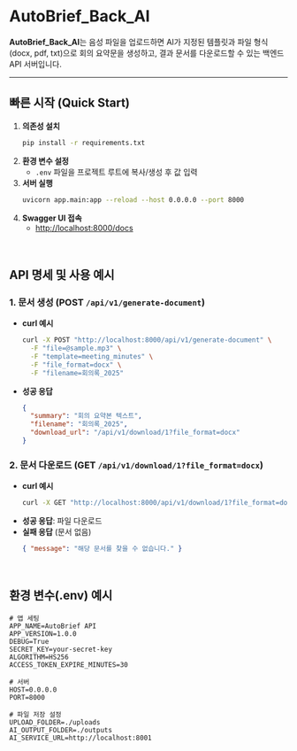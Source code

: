 # AutoBrief_Back_AI

**AutoBrief_Back_AI**는 음성 파일을 업로드하면 AI가 지정된 템플릿과 파일 형식(docx, pdf, txt)으로 회의 요약문을 생성하고, 결과 문서를 다운로드할 수 있는 백엔드 API 서버입니다.

---

## 빠른 시작 (Quick Start)

1. **의존성 설치**
    ```bash
    pip install -r requirements.txt
    ```
2. **환경 변수 설정**
    - `.env` 파일을 프로젝트 루트에 복사/생성 후 값 입력
3. **서버 실행**
    ```bash
    uvicorn app.main:app --reload --host 0.0.0.0 --port 8000
    ```
4. **Swagger UI 접속**
    - [http://localhost:8000/docs](http://localhost:8000/docs)
  
<br>

## API 명세 및 사용 예시

### 1. 문서 생성 (POST `/api/v1/generate-document`)

- **curl 예시**
    ```bash
    curl -X POST "http://localhost:8000/api/v1/generate-document" \
      -F "file=@sample.mp3" \
      -F "template=meeting_minutes" \
      -F "file_format=docx" \
      -F "filename=회의록_2025"
    ```
- **성공 응답**
    ```json
    {
      "summary": "회의 요약본 텍스트",
      "filename": "회의록_2025",
      "download_url": "/api/v1/download/1?file_format=docx"
    }
    ```

### 2. 문서 다운로드 (GET `/api/v1/download/1?file_format=docx`)

- **curl 예시**
    ```bash
    curl -X GET "http://localhost:8000/api/v1/download/1?file_format=docx" -OJ
    ```
- **성공 응답**: 파일 다운로드
- **실패 응답** (문서 없음)
    ```json
    { "message": "해당 문서를 찾을 수 없습니다." }
    ```

<br>

## 환경 변수(.env) 예시

```env
# 앱 세팅
APP_NAME=AutoBrief API
APP_VERSION=1.0.0
DEBUG=True
SECRET_KEY=your-secret-key
ALGORITHM=HS256
ACCESS_TOKEN_EXPIRE_MINUTES=30

# 서버
HOST=0.0.0.0
PORT=8000

# 파일 저장 설정
UPLOAD_FOLDER=./uploads
AI_OUTPUT_FOLDER=./outputs
AI_SERVICE_URL=http://localhost:8001